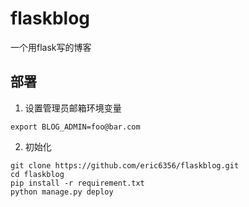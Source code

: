 # flaskblog
一个用flask写的博客

## 部署
1. 设置管理员邮箱环境变量

```
export BLOG_ADMIN=foo@bar.com
```
  
2. 初始化

```
git clone https://github.com/eric6356/flaskblog.git
cd flaskblog
pip install -r requirement.txt
python manage.py deploy
```   
